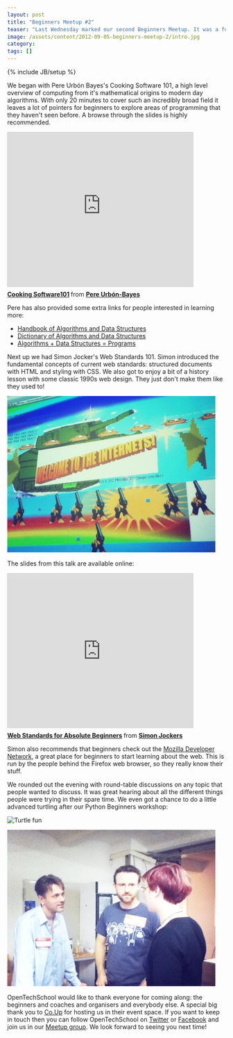 ```yaml
---
layout: post
title: "Beginners Meetup #2"
teaser: "Last Wednesday marked our second Beginners Meetup. It was a fun-filled and information packed evening. Let's take a look at some of the highlights."
image: /assets/content/2012-09-05-beginners-meetup-2/intro.jpg
category: 
tags: []
---
```

{% include JB/setup %}

We began with Pere Urbón Bayes's Cooking Software 101, a high level
overview of computing from it's mathematical origins to modern day
algorithms. With only 20 minutes to cover such an incredibly broad
field it leaves a lot of pointers for beginners to explore areas of
programming that they haven't seen before. A browse through the slides
is highly recommended.

<iframe src="http://www.slideshare.net/slideshow/embed_code/14212590"
width="427" height="356" frameborder="0" marginwidth="0"
marginheight="0" scrolling="no" style="border:1px solid
#CCC;border-width:1px 1px 0;margin-bottom:5px" allowfullscreen="true">
</iframe>
<div style="margin-bottom:5px">
     <strong>
	<a href="http://www.slideshare.net/purbon/cooking-software101"
	title="Cooking Software101" target="_blank">Cooking Software101</a>
     </strong>
     from 
     <strong>
     	<a href="http://www.slideshare.net/purbon"
	target="_blank">Pere Urbón-Bayes</a></strong>
</div>

Pere has also provided some extra links for people interested in
learning more:

* [Handbook of Algorithms and Data Structures](http://users.dcc.uchile.cl/~rbaeza/handbook/hbook.html)
* [Dictionary of Algorithms and Data Structures](http://xlinux.nist.gov/dads/)
* [Algorithms + Data Structures = Programs](http://en.wikipedia.org/wiki/Algorithms_%2B_Data_Structures_%3D_Programs)

Next up we had Simon Jocker's Web Standards 101. Simon introduced the
fundamental concepts of current web standards: structured documents
with HTML and styling with CSS. We also got to enjoy a bit of a
history lesson with some classic 1990s web design. They just don't
make them like they used to!

![Classic!](/assets/content/2012-09-05-beginners-meetup-2/IMG_0589_small.JPG)

The slides from this talk are available online:

<iframe src="http://de.slideshare.net/slideshow/embed_code/14223389"
width="427" height="356" frameborder="0" marginwidth="0"
marginheight="0" scrolling="no" style="border:1px solid
#CCC;border-width:1px 1px 0;margin-bottom:5px" allowfullscreen="true">
</iframe>
<div style="margin-bottom:5px"><strong>
<a href="http://de.slideshare.net/sjockers/presentation-14223389"
title="Web Standards for Absolute Beginners" target="_blank">Web
Standards for Absolute Beginners</a> </strong> from <strong><a
href="http://de.slideshare.net/sjockers" target="_blank">Simon
Jockers</a></strong> </div>

Simon also recommends that beginners check out the [Mozilla Developer
Network](https://developer.mozilla.org/en-US/learn), a great place for
beginners to start learning about the web. This is run by the people
behind the Firefox web browser, so they really know their stuff.

We rounded out the evening with round-table discussions on any topic
that people wanted to discuss. It was great hearing about all the
different things people were trying in their spare time. We even got
a chance to do a little advanced turtling after our Python Beginners
workshop:

![Turtle
 fun](/assets/content/2012-09-05-beginners-meetup-2/IMG_0596_small.JPG)

![Talking in code](/assets/content/2012-09-05-beginners-meetup-2/IMG_0598_small.JPG)

OpenTechSchool would like to thank everyone for coming along: the
beginners and coaches and organisers and everybody else. A special
big thank you to [Co.Up](http://co-up.de/) for hosting us in their
event space. If you want to keep in touch then you can follow
OpenTechSchool on [Twitter](https://twitter.com/OpenTechSchool) or
[Facebook](http://www.facebook.com/OpenTechSchool) and join us in our
[Meetup group](http://www.meetup.com/opentechschool/). We look forward
to seeing you next time!
